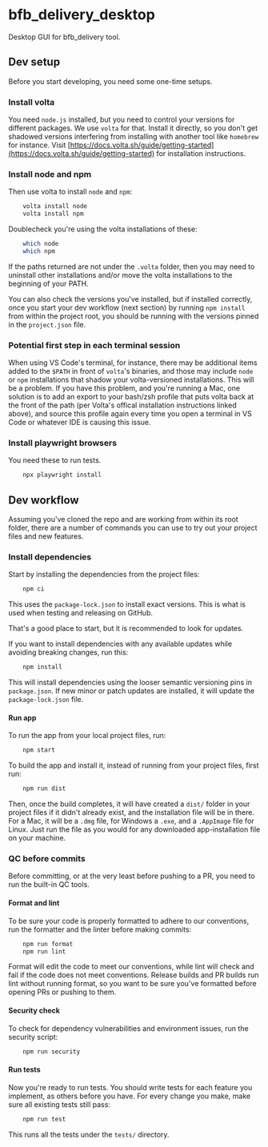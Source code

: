 # bfb_delivery_desktop

Desktop GUI for bfb_delivery tool.

## Dev setup

Before you start developing, you need some one-time setups.

### Install volta

You need `node.js` installed, but you need to control your versions for different packages. We use `volta` for that. Install it directly, so you don't get shadowed versions interfering from installing with another tool like `homebrew` for instance. Visit [https://docs.volta.sh/guide/getting-started](https://docs.volta.sh/guide/getting-started) for installation instructions.

### Install node and npm

Then use volta to install `node` and `npm`:

```bash
    volta install node
    volta install npm
```

Doublecheck you're using the volta installations of these:

```bash
    which node
    which npm
```

If the paths returned are not under the `.volta` folder, then you may need to uninstall other installations and/or move the volta installations to the beginning of your PATH.

You can also check the versions you've installed, but if installed correctly, once you start your dev workflow (next section) by running `npm install` from within the project root, you should be running with the versions pinned in the `project.json` file.

### Potential first step in each terminal session

When using VS Code's terminal, for instance, there may be additional items added to the `$PATH` in front of `volta`'s binaries, and those may include `node` or `npm` installations that shadow your volta-versioned installations. This will be a problem. If you have this problem, and you're running a Mac, one solution is to add an export to your bash/zsh profile that puts volta back at the front of the path (per Volta's offical installation instructions linked above), and source this profile again every time you open a terminal in VS Code or whatever IDE is causing this issue.

### Install playwright browsers

You need these to run tests.

```bash
    npx playwright install
```

## Dev workflow

Assuming you've cloned the repo and are working from within its root folder, there are a number of commands you can use to try out your project files and new features.

### Install dependencies

Start by installing the dependencies from the project files:

```bash
    npm ci
```

This uses the `package-lock.json` to install exact versions. This is what is used when testing and releasing on GitHub.

That's a good place to start, but it is recommended to look for updates.

If you want to install dependencies with any available updates while avoiding breaking changes, run this:

```bash
    npm install
```

This will install dependencies using the looser semantic versioning pins in `package.json`. If new minor or patch updates are installed, it will update the `package-lock.json` file.

#### Run app

To run the app from your local project files, run:

```bash
    npm start
```

To build the app and install it, instead of running from your project files, first run:

```bash
    npm run dist
```

Then, once the build completes, it will have created a `dist/` folder in your project files if it didn't already exist, and the installation file will be in there. For a Mac, it will be a `.dmg` file, for Windows a `.exe`, and a `.AppImage` file for Linux. Just run the file as you would for any downloaded app-installation file on your machine.

### QC before commits

Before committing, or at the very least before pushing to a PR, you need to run the built-in QC tools.

#### Format and lint

To be sure your code is properly formatted to adhere to our conventions, run the formatter and the linter before making commits:

```bash
    npm run format
    npm run lint
```

Format will edit the code to meet our conventions, while lint will check and fail if the code does not meet conventions. Release builds and PR builds run lint without running format, so you want to be sure you've formatted before opening PRs or pushing to them.

#### Security check

To check for dependency vulnerabilities and environment issues, run the security script:

```bash
    npm run security
```

#### Run tests

Now you're ready to run tests. You should write tests for each feature you implement, as others before you have. For every change you make, make sure all existing tests still pass:

```bash
    npm run test
```

This runs all the tests under the `tests/` directory.
